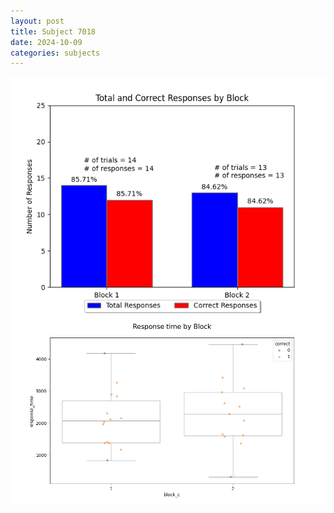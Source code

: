 ```yaml
---
layout: post
title: Subject 7018
date: 2024-10-09
categories: subjects
---
```


![](data/7018/run-1/7018_ATS_responses.png)
![](data/7018/run-1/7018_ATS_rt.png)

